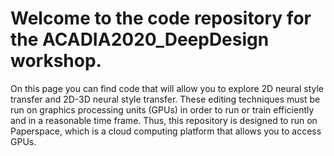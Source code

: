 # Welcome to the code repository for the ACADIA2020_DeepDesign workshop.
On this page you can find code that will allow you to explore 2D neural style transfer and 2D-3D neural style transfer. These editing techniques must be run on graphics processing units (GPUs) in order to run or train efficiently and in a reasonable time frame. Thus, this repository is designed to run on Paperspace, which is a cloud computing platform that allows you to access GPUs.
